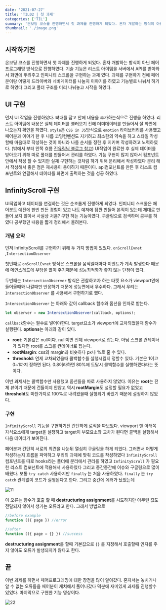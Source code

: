 ```yaml
---
date: '2021-07-27'
title: 'TIL02 | 첫 과제'
categories: ['TIL']
summary: '온보딩 코스를 진행하면서 첫 과제를 진행하게 되었다. 혼자 개발하는 방식이 아닌 페어 프로그래밍 방식으로 진행하였다.'
thumbnail: './image.png'
---
```


## 시작하기전

온보딩 코스를 진행하면서 첫 과제를 진행하게 되었다. 혼자 개발하는 방식이 아닌 페어 프로그래밍 방식으로 진행하였다. 기술 기능은 리스트 아이템을 서버에서 API를 받아와서 화면에 뿌려주고 인피니티 스크롤을 구현하는 과제 였다. 과제를 구현하기 전에 페어분이랑 어떻게 드라이버와 네비게이터를 나눌지 이야기를 하였고 기능별로 나눠서 하기로 하였다 그리고 폴더 구조를 미리 나눠놓고 시작을 하였다.

## UI 구현

먼저 UI 작업을 진행하였다. 뼈대를 잡고 안에 내용을 추가하는식으로 진행을 하였다. 리스트 아이템에 내용은 실제 데이터를 불러오기 전에 더미데이터를 만들어서 잘 화면에 나오는지 확인을 하였다. `style`은 `CSS in JS`방식으로 `emotion` 라이브러리를 사용했고 페어분과 이야기 한 후 나름 코딩컨벤션도 지키려고 최소한의 약속을 하고 스타일 작성할때 마음대로 작성하는 것이 아니라 나름 순서를 정한 후 지키며 작성하려고 노력하였다. (밖에서 부터 안쪽 흐름 [진유림님 블로그 참고](https://milooy.wordpress.com/2015/08/21/css-property-%EC%88%9C%EC%84%9C%EC%97%90-%EB%A7%9E%EC%B6%94%EC%96%B4-%EA%B9%94%EB%81%94%ED%9E%88-%EC%A0%81%EA%B8%B0/)) UI작업이 완료한 후 실제 데이터를 받아오기 위해 따로 폴더를 만들어서 관리를 하였다. 기능 구현이 많지 않아서 컴포넌트안에서 작성 할 수 있지만 실제 구현하는 것처럼 하기 위해 분리해서 작성하였다 분리 해서 작성해서 좋은 점은 재사용이 용이하기 때문이다. api컴포넌트를 만든 후 리스트 컴포넌트와 연결해서 데이터를 화면에 출력하는 것을 성공 하였다.

## InfinityScroll 구현

UI작업하고 데이터를 연결하는 것은 순조롭게 진행하게 되었다. 인피니티 스크롤은 페어분도 예전에 한번 만든 경험이 있고 나도 예저에 잠깐 만들어 본적이 있는데 제대로 만들어 보지 않아서 사실상 처음? 구현 하는 기능이였다.
구글링으로 검색하며 공부를 하였다 공부했던 내용을 짧게 정리해서 올려본다.

### 개념 **요약**

먼저 InfinityScroll를 구현하기 위해 두 가지 방법이 있었다. `onScrollEvnet` ,`IntersectionObserver`

첫번째로 `onScrollEvnet` 방식은 스크롤을 움직일때마다 이벤트가 계속 발생한다 때문에 메인스레드에 부담을 많이 주기때문에 성능최적화가 좋지 않는 단점이 있다.

두번째는 `IntersectionObserver` 방식은 관찰하고자 하는 타켓 요소가 viewport안에 들어올때와 나갈때만 반응하기 때문에 성능면에서 우수하다. 그래서 우리는 `IntersectionObserver` 를 사용해서 구현하기로 했다.

`IntersectionObserver` 는 아래와 값이 callback 함수와 옵션을 인자로 받는다.

```jsx
let observer = new IntersectionObserver(callback, options);
```

`callback`함수는 필수로 넣어야한다. target요소가 viewport에 교차되었을때 함수가 실행된다.
**options**는 아래와 같이 있다.

- **root**: 기본값은 null이다. null이면 전체 viewport로 잡는다. 아님 스크롤 컨테이너가 있다면 root를 스크롤 컨테이너로 잡는다.
- **rootMargin**: css의 margin과 비슷하다 px나 %로 줄 수 있다.
- **threshold**: 언제 교차되었을때 콜백함수를 실행시킬지 정할수 있다. 기본은 1이고 0~1까지 정하면 된다. 0.8이라하면 80%에 도달시 콜백함수를 실행하겠다라는 뜻이다.

이번 과제서는 콜백함수만 사용했고 옵션들을 따로 사용하지 않았다. 이유는 **root**는 전체 뷰이기 때문에 건들이지 안않고 역시 **rootMargin**도 설정할 필요가 없었고 **threshold**도 마찬가지로 100%로 내려왔을때 실행되기 바랬기 때문에 설정하지 않았다.

### 구현

`InfinityScroll` 기능을 구현하기전 간단하게 로직을 짜보았다. viewport 맨 아래쪽 자식요소에게 target을 설정하고 target이 부모요소와 교차가 된다면 콜백을 실행해서 다음 데이터가 보여진다.

페어분과 간단히 서로의 의견을 나눈뒤 열심히 구글링을 하게 되었다. 그러면서 어떻게 작성하는지 흐름을 파악하고 우리의 과제에 맞춰 코드를 작성하였다 `InfinityScroll` 컴포넌트를 따로 hooks라는 폴더에 분리에서 관리를 하였고 `InfinityScroll` 가 필요한 리스트 컴포넌트에 적용해서 사용하였다 그리고 중간중간에 이슈와 구글링으로 많이 배웠다. 보통 `try catch` 사용하지만 `finally` 는 처음 사용하였다. `finally` 는 `try catch` 관계없이 코드가 실행된다고 한다. 그리고 중간에 에러가 났었는데

![11](https://user-images.githubusercontent.com/60437099/127520777-0885b2dc-bb84-4837-af21-674e2b28e117.png)

이 오류는 함수가 호출 할 때 **destructuring assignment**를 시도하지만 아무런 값도 전달되지 않아서 생기는 오류라고 한다. 그래서 방법으로

```jsx
//before example
function (({ page }) //error

//after
function (({ page = {} }) //success
```

**destructuring assignment**를 할때 기본값으로 `{}` 를 지정해서 호출할때 인자를 주지 않아도 오류가 발생되지가 않다고 한다.

## 끝

이번 과제를 하면서 페어프로그래밍에 대한 장점을 많이 알아갔다. 혼자서는 놓치거나 알 수 없는 오류들을 페어분이 캐치해서 풀어나갔다 덕분에 재미있게 과제를 진행할수 있었다.
마지막으로 구현한 기능 영상이다.

![22](https://user-images.githubusercontent.com/60437099/127520835-dfd24180-7ce8-4ea3-806c-28e3a3e1b559.gif)
